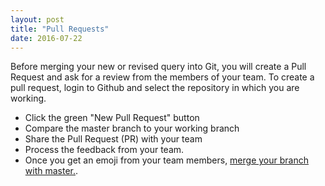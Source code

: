 ```yaml
---
layout: post
title: "Pull Requests"
date: 2016-07-22
---
```


Before merging your new or revised query into Git, you will create a Pull Request and ask for a review from the members of your team. To create a pull request, login to Github and select the repository in which you are working.

- Click the green "New Pull Request" button 
- Compare the master branch to your working branch
- Share the Pull Request (PR) with your team
- Process the feedback from your team.
- Once you get an emoji from your team members, [merge your branch with master.](/blog/2016/07/13/how-to-post).	


